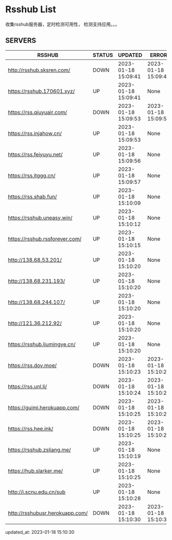 # Rsshub List

收集rsshub服务器，定时检测可用性， 检测支持应用。。。


## SERVERS

|  RSSHUB   | STATUS  | UPDATED  | ERROR  | TWITTER |  
|  ----  | ----  | ----  | ----  | ---- |  
| http://rsshub.sksren.com/ | DOWN | 2023-01-18 15:09:41 | 2023-01-18 15:09:41 |  
| https://rsshub.170601.xyz/ | UP | 2023-01-18 15:09:41 | None ||  
| https://rss.qiuyuair.com/ | DOWN | 2023-01-18 15:09:53 | 2023-01-18 15:09:53 |  
| https://rss.injahow.cn/ | UP | 2023-01-18 15:09:53 | None ||  
| https://rss.feiyuyu.net/ | UP | 2023-01-18 15:09:56 | None |OK|  
| https://rss.itggg.cn/ | UP | 2023-01-18 15:09:57 | None ||  
| https://rss.shab.fun/ | UP | 2023-01-18 15:10:09 | None |OK|  
| https://rsshub.uneasy.win/ | UP | 2023-01-18 15:10:12 | None |OK|  
| https://rsshub.rssforever.com/ | UP | 2023-01-18 15:10:15 | None |OK|  
| http://138.68.53.201/ | UP | 2023-01-18 15:10:20 | None ||  
| http://138.68.231.193/ | UP | 2023-01-18 15:10:20 | None ||  
| http://138.68.244.107/ | UP | 2023-01-18 15:10:20 | None ||  
| http://121.36.212.92/ | UP | 2023-01-18 15:10:20 | None ||  
| https://rsshub.liumingye.cn/ | UP | 2023-01-18 15:10:20 | None |OK|  
| https://rss.dov.moe/ | DOWN | 2023-01-18 15:10:23 | 2023-01-18 15:10:23 |  
| https://rss.unl.li/ | DOWN | 2023-01-18 15:10:24 | 2023-01-18 15:10:24 |  
| https://guimi.herokuapp.com/ | DOWN | 2023-01-18 15:10:25 | 2023-01-18 15:10:25 |  
| https://rss.hee.ink/ | DOWN | 2023-01-18 15:10:25 | 2023-01-18 15:10:25 |  
| https://rsshub.zsliang.me/ | UP | 2023-01-18 15:10:19 | None |OK|  
| https://hub.slarker.me/ | UP | 2023-01-18 15:10:25 | None |OK|  
| http://i.scnu.edu.cn/sub | UP | 2023-01-18 15:10:28 | None ||  
| http://rsshubusr.herokuapp.com/ | DOWN | 2023-01-18 15:10:30 | 2023-01-18 15:10:30 |  
  

updated_at: 2023-01-18 15:10:30  
